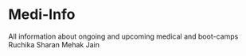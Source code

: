 # Medi-Info
All information about ongoing and upcoming medical and boot-camps
Ruchika Sharan
Mehak Jain
